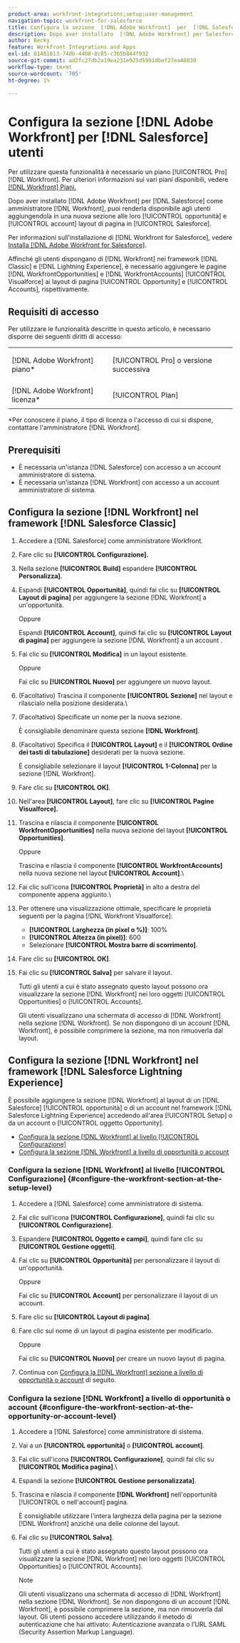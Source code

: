 ```yaml
---
product-area: workfront-integrations;setup;user-management
navigation-topic: workfront-for-salesforce
title: Configura la sezione  [!DNL Adobe Workfront]  per  [!DNL Salesforce]  utenti
description: Dopo aver installato  [!DNL Adobe Workfront] per Salesforce come amministratore [!DNL Workfront] puoi renderla disponibile agli utenti aggiungendola in una nuova sezione ai layout di pagina Opportunità e Account in Salesforce.
author: Becky
feature: Workfront Integrations and Apps
exl-id: 81481813-74db-4408-8c85-c3b5b844f932
source-git-commit: ad2fc27db2a19ea231e925d5991dbef27ea48030
workflow-type: tm+mt
source-wordcount: '705'
ht-degree: 1%

---
```


# Configura la sezione [!DNL Adobe Workfront] per [!DNL Salesforce] utenti

Per utilizzare questa funzionalità è necessario un piano [!UICONTROL Pro] [!DNL Workfront]. Per ulteriori informazioni sui vari piani disponibili, vedere [[!DNL Workfront] Piani.](https://www.workfront.com/plans)

Dopo aver installato [!DNL Adobe Workfront] per [!DNL Salesforce] come amministratore [!DNL Workfront], puoi renderla disponibile agli utenti aggiungendola in una nuova sezione alle loro [!UICONTROL opportunità] e [!UICONTROL account]
layout di pagina in [!UICONTROL Salesforce].

Per informazioni sull&#39;installazione di [!DNL Workfront for Salesforce], vedere [Installa [!DNL Adobe Workfront for Salesforce]](../../workfront-integrations-and-apps/using-workfront-with-salesforce/install-workfront-for-salesforce.md).

Affinché gli utenti dispongano di [!DNL Workfront] nei framework [!DNL Classic] e [!DNL Lightning Experience], è necessario aggiungere le pagine [!DNL WorkfrontOpportunities] e [!DNL WorkfrontAccounts] [!UICONTROL Visualforce] ai layout di pagina [!UICONTROL Opportunity] e [!UICONTROL Accounts], rispettivamente.

## Requisiti di accesso

Per utilizzare le funzionalità descritte in questo articolo, è necessario disporre dei seguenti diritti di accesso:

<table style="table-layout:auto"> 
 <col> 
 <col> 
 <tbody> 
  <tr> 
   <td role="rowheader">[!DNL Adobe Workfront] piano*</td> 
   <td> <p>[!UICONTROL Pro] o versione successiva</p> </td> 
  </tr> 
  <tr> 
   <td role="rowheader">[!DNL Adobe Workfront] licenza*</td> 
   <td> <p>[!UICONTROL Plan]</p> </td> 
  </tr> 
 </tbody> 
</table>

&#42;Per conoscere il piano, il tipo di licenza o l&#39;accesso di cui si dispone, contattare l&#39;amministratore [!DNL Workfront].

## Prerequisiti

* È necessaria un&#39;istanza [!DNL Salesforce] con accesso a un account amministratore di sistema.
* È necessaria un&#39;istanza [!DNL Workfront] con accesso a un account amministratore di sistema.

## Configura la sezione [!DNL Workfront] nel framework [!DNL Salesforce Classic]

1. Accedere a [!DNL Salesforce] come amministratore Workfront.
1. Fare clic su **[!UICONTROL Configurazione].**
1. Nella sezione **[!UICONTROL Build]** espandere **[!UICONTROL Personalizza].**

1. Espandi **[!UICONTROL Opportunità]**, quindi fai clic su **[!UICONTROL Layout di pagina]** per aggiungere la sezione [!DNL Workfront] a un&#39;opportunità.

   Oppure

   Espandi **[!UICONTROL Account]**, quindi fai clic su **[!UICONTROL Layout di pagina]** per aggiungere la sezione [!DNL Workfront] a un account
.

1. Fai clic su **[!UICONTROL Modifica]** in un layout esistente.

   Oppure

   Fai clic su **[!UICONTROL Nuovo]** per aggiungere un nuovo layout.

1. (Facoltativo) Trascina il componente **[!UICONTROL Sezione]** nel layout e rilascialo nella posizione desiderata.\

1. (Facoltativo) Specificate un nome per la nuova sezione.

   È consigliabile denominare questa sezione **[!DNL Workfront]**.

1. (Facoltativo) Specifica il **[!UICONTROL Layout]** e il **[!UICONTROL Ordine dei tasti di tabulazione]** desiderati per la nuova sezione.

   È consigliabile selezionare il layout **[!UICONTROL 1-Colonna]** per la sezione [!DNL Workfront].

1. Fare clic su **[!UICONTROL OK]**.
1. Nell&#39;area **[!UICONTROL Layout]**, fare clic su **[!UICONTROL Pagine Visualforce].**

1. Trascina e rilascia il componente **[!UICONTROL WorkfrontOpportunities]** nella nuova sezione del layout **[!UICONTROL Opportunities]**.

   Oppure

   Trascina e rilascia il componente **[!UICONTROL WorkfrontAccounts]** nella nuova sezione nel layout **[!UICONTROL Account]**.\

1. Fai clic sull&#39;icona **[!UICONTROL Proprietà]** in alto a destra del componente appena aggiunto.\

1. Per ottenere una visualizzazione ottimale, specificare le proprietà seguenti per la pagina [!DNL Workfront Visualforce]:

   * **[!UICONTROL Larghezza (in pixel o %)]**: 100%
   * **[!UICONTROL Altezza (in pixel)]**: 600
   * Selezionare **[!UICONTROL Mostra barre di scorrimento]**.

1. Fare clic su **[!UICONTROL OK]**.
1. Fai clic su **[!UICONTROL Salva]** per salvare il layout.

   Tutti gli utenti a cui è stato assegnato questo layout possono ora visualizzare la sezione [!DNL Workfront] nei loro oggetti [!UICONTROL Opportunities] o [!UICONTROL Accounts].

   Gli utenti visualizzano una schermata di accesso di [!DNL Workfront] nella sezione [!DNL Workfront]. Se non dispongono di un account [!DNL Workfront], è possibile comprimere la sezione, ma non rimuoverla dal layout.

## Configura la sezione [!DNL Workfront] nel framework [!DNL Salesforce Lightning Experience]

È possibile aggiungere la sezione [!DNL Workfront] al layout di un [!DNL Salesforce] [!UICONTROL opportunità] o di un account
nel framework [!DNL Salesforce Lightning Experience] accedendo all&#39;area [!UICONTROL Setup] o da un account
o [!UICONTROL oggetto Opportunity].

* [Configura la sezione  [!DNL Workfront]  al livello [!UICONTROL Configurazione]](#configure-the-workfront-section-at-the-setup-level-configure-the-workfront-section-at-the-setup-level)
* [Configura la sezione  [!DNL Workfront]  a livello di opportunità o account](#configure-the-workfront-section-at-the-opportunity-or-account-level-configure-the-workfront-section-at-the-opportunity-or-account-level)

### Configura la sezione [!DNL Workfront] al livello [!UICONTROL Configurazione] {#configure-the-workfront-section-at-the-setup-level}

1. Accedere a [!DNL Salesforce] come amministratore di sistema.
1. Fai clic sull&#39;icona **[!UICONTROL Configurazione]**, quindi fai clic su **[!UICONTROL Configurazione]**.

1. Espandere **[!UICONTROL Oggetto e campi]**, quindi fare clic su **[!UICONTROL Gestione oggetti]**.

1. Fai clic su **[!UICONTROL Opportunità]** per personalizzare il layout di un&#39;opportunità.

   Oppure

   Fai clic su **[!UICONTROL Account]** per personalizzare il layout di un account.

1. Fare clic su **[!UICONTROL Layout di pagina]**.
1. Fare clic sul nome di un layout di pagina esistente per modificarlo.

   Oppure

   Fai clic su **[!UICONTROL Nuovo]** per creare un nuovo layout di pagina.

1. Continua con [Configura la  [!DNL Workfront] sezione a livello di opportunità o account](#configure-the-workfront-section-at-the-opportunity-or-account-level-configure-the-workfront-section-at-the-opportunity-or-account-level) di seguito.

### Configura la sezione [!DNL Workfront] a livello di opportunità o account {#configure-the-workfront-section-at-the-opportunity-or-account-level}

1. Accedere a [!DNL Salesforce] come amministratore di sistema.
1. Vai a un **[!UICONTROL opportunità]** o **[!UICONTROL account]**.

1. Fai clic sull&#39;icona **[!UICONTROL Configurazione]**, quindi fai clic su **[!UICONTROL Modifica pagina]**.\

1. Espandi la sezione **[!UICONTROL Gestione personalizzata]**.
1. Trascina e rilascia il componente **[!DNL Workfront]** nell&#39;opportunità [!UICONTROL o nell&#39;account]
pagina.

   È consigliabile utilizzare l&#39;intera larghezza della pagina per la sezione [!DNL Workfront] anziché una delle colonne del layout.

1. Fai clic su **[!UICONTROL Salva]**.

   Tutti gli utenti a cui è stato assegnato questo layout possono ora visualizzare la sezione [!DNL Workfront] nei loro oggetti [!UICONTROL Opportunities] o [!UICONTROL Accounts].

   >[!NOTE]
   >
   >Gli utenti visualizzano una schermata di accesso di [!DNL Workfront] nella sezione [!DNL Workfront]. Se non dispongono di un account [!DNL Workfront], è possibile comprimere la sezione, ma non rimuoverla dal layout. Gli utenti possono accedere utilizzando il metodo di autenticazione che hai attivato: Autenticazione avanzata o l’URL SAML (Security Assertion Markup Language).

